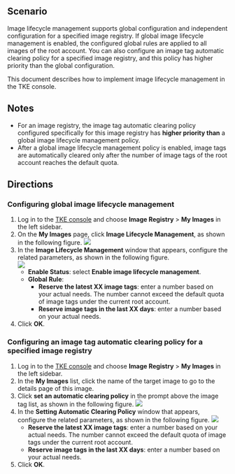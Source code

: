 ## Scenario


Image lifecycle management supports global configuration and independent configuration for a specified image registry. If global image lifecycle management is enabled, the configured global rules are applied to all images of the root account. You can also configure an image tag automatic clearing policy for a specified image registry, and this policy has higher priority than the global configuration.

This document describes how to implement image lifecycle management in the TKE console.



## Notes
- For an image registry, the image tag automatic clearing policy configured specifically for this image registry has **higher priority than** a global image lifecycle management policy.
- After a global image lifecycle management policy is enabled, image tags are automatically cleared only after the number of image tags of the root account reaches the default quota.


## Directions

### Configuring global image lifecycle management

1. Log in to the [TKE console](https://console.cloud.tencent.com/tke2) and choose **Image Registry** > **My Images** in the left sidebar.
2. On the **My Images** page, click **Image Lifecycle Management**, as shown in the following figure.
![](https://main.qcloudimg.com/raw/ca40ee68178937bbf657877187bde194.png)
3. In the **Image Lifecycle Management** window that appears, configure the related parameters, as shown in the following figure.   
![](https://main.qcloudimg.com/raw/1ea7421903cb114ae0767004dedd433c.png)
    - **Enable Status**: select **Enable image lifecycle management**.
    - **Global Rule**:
       - **Reserve the latest XX image tags**: enter a number based on your actual needs. The number cannot exceed the default quota of image tags under the current root account.
       - **Reserve image tags in the last XX days**: enter a number based on your actual needs.
4. Click **OK**.

### Configuring an image tag automatic clearing policy for a specified image registry

1. Log in to the [TKE console](https://console.cloud.tencent.com/tke2) and choose **Image Registry** > **My Images** in the left sidebar.
2. In the **My Images** list, click the name of the target image to go to the details page of this image.
3. Click **set an automatic clearing policy** in the prompt above the image tag list, as shown in the following figure.
![](https://main.qcloudimg.com/raw/83da83482e8edd1b037d0128b92d9772.png)
4. In the **Setting Automatic Clearing Policy** window that appears, configure the related parameters, as shown in the following figure.
![](https://main.qcloudimg.com/raw/5e98ec835bbc4f69869ee40efb3719a7.png)
   - **Reserve the latest XX image tags**: enter a number based on your actual needs. The number cannot exceed the default quota of image tags under the current root account.
   - **Reserve image tags in the last XX days**: enter a number based on your actual needs.
5. Click **OK**.
